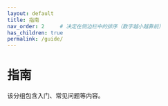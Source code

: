 ```yaml
---
layout: default
title: 指南
nav_order: 2     # 决定在侧边栏中的排序（数字越小越靠前）
has_children: true
permalink: /guide/
---
```


# 指南

该分组包含入门、常见问题等内容。